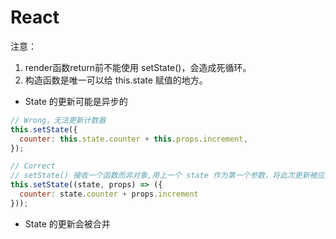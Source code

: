 # React

注意：

1. render函数return前不能使用 setState()，会造成死循环。
2. 构造函数是唯一可以给 this.state 赋值的地方。

+ State 的更新可能是异步的

~~~js
// Wrong，无法更新计数器
this.setState({
  counter: this.state.counter + this.props.increment,
});

// Correct
// setState() 接收一个函数而非对象,用上一个 state 作为第一个参数，将此次更新被应用时的 props 做为第二个参数
this.setState((state, props) => ({
  counter: state.counter + props.increment
}));
~~~



+ State 的更新会被合并


